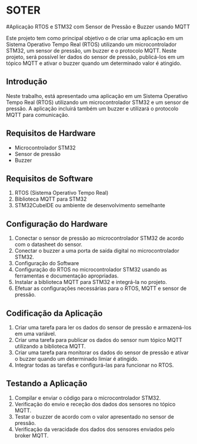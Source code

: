 # SOTER
#Aplicação RTOS e STM32 com Sensor de Pressão e Buzzer usando MQTT

Este projeto tem como principal objetivo o de criar uma aplicação em um Sistema Operativo Tempo Real (RTOS) utilizando um microcontrolador STM32, um sensor de pressão, um buzzer e o protocolo MQTT. Neste projeto, será possível ler dados do sensor de pressão, publicá-los em um tópico MQTT e ativar o buzzer quando um determinado valor é atingido.

## Introdução
Neste trabalho, está apresentado uma aplicação em um Sistema Operativo Tempo Real (RTOS) utilizando um microcontrolador STM32 e um sensor de pressão. A aplicação incluirá também um buzzer e utilizará o protocolo MQTT para comunicação.

## Requisitos de Hardware
- Microcontrolador STM32
- Sensor de pressão
- Buzzer

## Requisitos de Software
1. RTOS (Sistema Operativo Tempo Real)
2. Biblioteca MQTT para STM32
3. STM32CubeIDE ou ambiente de desenvolvimento semelhante

## Configuração do Hardware
1. Conectar o sensor de pressão ao microcontrolador STM32 de acordo com o datasheet do sensor.
2. Conectar o buzzer a uma porta de saída digital no microcontrolador STM32.
3. Configuração do Software
4. Configuração do RTOS no microcontrolador STM32 usando as ferramentas e documentação apropriadas.
5. Instalar a biblioteca MQTT para STM32 e integrá-la no projeto.
6. Efetuar as configurações necessárias para o RTOS, MQTT e sensor de pressão.

## Codificação da Aplicação
1. Criar uma tarefa para ler os dados do sensor de pressão e armazená-los em uma variável.
2. Criar uma tarefa para publicar os dados do sensor num tópico MQTT utilizando a biblioteca MQTT.
3. Criar uma tarefa para monitorar os dados do sensor de pressão e ativar o buzzer quando um determinado limiar é atingido.
4. Integrar todas as tarefas e configurá-las para funcionar no RTOS.

## Testando a Aplicação
1. Compilar e enviar o código para o microcontrolador STM32.
2. Verificação do envio e receção dos dados dos sensores no tópico MQTT.
3. Testar o buzzer de acordo com o valor apresentado no sensor de pressão.
4. Verificação da veracidade dos dados dos sensores enviados pelo broker MQTT. 
